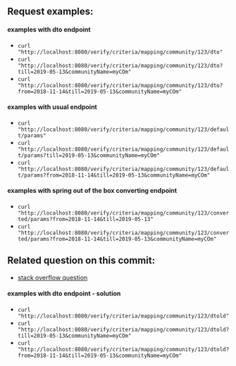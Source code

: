 ## Request examples:

#### examples with dto endpoint

 - `curl "http://localhost:8080/verify/criteria/mapping/community/123/dto"`
 - `curl "http://localhost:8080/verify/criteria/mapping/community/123/dto?till=2019-05-13&communityName=myCOm"`
 - `curl "http://localhost:8080/verify/criteria/mapping/community/123/dto?from=2018-11-14&till=2019-05-13&communityName=myCOm"`

#### examples with usual endpoint

 - `curl "http://localhost:8080/verify/criteria/mapping/community/123/default/params"`
 - `curl "http://localhost:8080/verify/criteria/mapping/community/123/default/params?till=2019-05-13&communityName=myCOm"`
 - `curl "http://localhost:8080/verify/criteria/mapping/community/123/default/params?from=2018-11-14&till=2019-05-13&communityName=myCOm"`

#### examples with spring out of the box converting endpoint

 - `curl "http://localhost:8080/verify/criteria/mapping/community/123/converted/params?from=2018-11-14&till=2019-05-13"`
 - `curl "http://localhost:8080/verify/criteria/mapping/community/123/converted/params?from=2018-11-14&till=2019-05-13&communityName=myCOm"`

## Related question on this commit:

 - [stack overflow question](https://stackoverflow.com/q/58544601/5728095)

#### examples with dto endpoint - solution

 - `curl "http://localhost:8080/verify/criteria/mapping/community/123/dtold"`
 - `curl "http://localhost:8080/verify/criteria/mapping/community/123/dtold?till=2019-05-13&communityName=myCOm"`
 - `curl "http://localhost:8080/verify/criteria/mapping/community/123/dtold?from=2018-11-14&till=2019-05-13&communityName=myCOm"`
